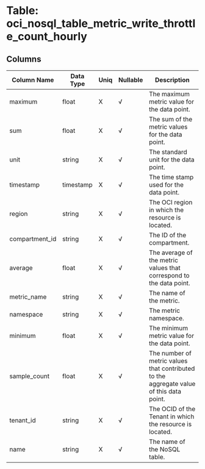 # Table: oci_nosql_table_metric_write_throttle_count_hourly

## Columns 

|  Column Name   |  Data Type  | Uniq | Nullable | Description | 
|  ----  | ----  | ----  | ----  | ---- | 
| maximum | float | X | √ | The maximum metric value for the data point. | 
| sum | float | X | √ | The sum of the metric values for the data point. | 
| unit | string | X | √ | The standard unit for the data point. | 
| timestamp | timestamp | X | √ | The time stamp used for the data point. | 
| region | string | X | √ | The OCI region in which the resource is located. | 
| compartment_id | string | X | √ | The ID of the compartment. | 
| average | float | X | √ | The average of the metric values that correspond to the data point. | 
| metric_name | string | X | √ | The name of the metric. | 
| namespace | string | X | √ | The metric namespace. | 
| minimum | float | X | √ | The minimum metric value for the data point. | 
| sample_count | float | X | √ | The number of metric values that contributed to the aggregate value of this data point. | 
| tenant_id | string | X | √ | The OCID of the Tenant in which the resource is located. | 
| name | string | X | √ | The name of the NoSQL table. | 



